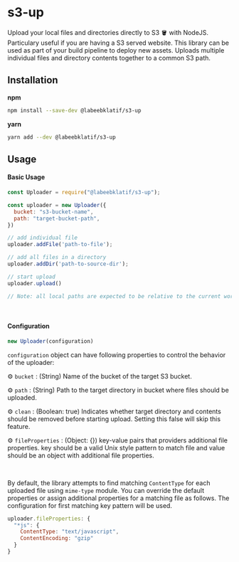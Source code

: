 # s3-up
Upload your local files and directories directly to S3 🪣 with NodeJS. Particulary useful if you are having a S3 served website. 
This library can be used as part of your build pipeline to deploy new assets. Uploads multiple individual files and directory contents together to a common S3 path.
</br>

## Installation
**npm**
```sh
npm install --save-dev @labeebklatif/s3-up
```
**yarn**
```sh
yarn add --dev @labeebklatif/s3-up
```

## Usage
#### Basic Usage
```js
const Uploader = require("@labeebklatif/s3-up");

const uploader = new Uploader({
  bucket: "s3-bucket-name",
  path: "target-bucket-path",
})

// add individual file
uploader.addFile('path-to-file');

// add all files in a directory
uploader.addDir('path-to-source-dir');

// start upload
uploader.upload()

// Note: all local paths are expected to be relative to the current working directory - process.cwd()
```
</br>

#### Configuration
```js
new Uploader(configuration)
```
`configuration` object can have following properties to control the behavior of the uploader: 


⚙️ `bucket` : (String) Name of the bucket of the target S3 bucket.


⚙️ `path` : (String) Path to the target directory in bucket where files should be uploaded.


⚙️ `clean` : (Boolean: true) Indicates whether target directory and contents should be removed before starting upload. Setting this false will skip this feature.


⚙️ `fileProperties` : (Object: {}) key-value pairs that providers additional file properties. 
key should be a valid Unix style pattern to match file and value should be an object with additional file properties.

</br>

By default, the library attempts to find matching `ContentType` for each uploaded file using `mime-type` module.
You can override the default properties or assign additional properties for a matching file as follows. 
The configuration for first matching key pattern will be used.
```js
uploader.fileProperties: {
  "*js": {
    ContentType: "text/javascript",
    ContentEncoding: "gzip"
  }
}
```
